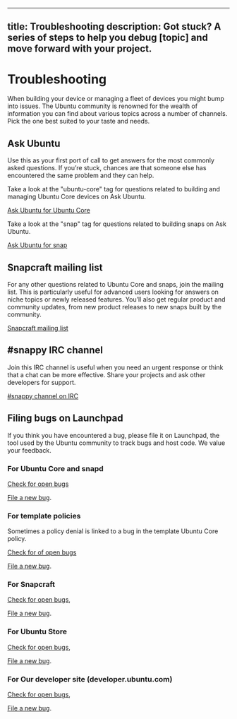 ----
title: Troubleshooting
description: Got stuck? A series of steps to help you debug [topic] and move forward with your project.
----

# Troubleshooting

When building your device or managing a fleet of devices you might bump into issues. The Ubuntu community is renowned for the wealth of information you can find about various topics across a number of channels. Pick the one best suited to your taste and needs.

## Ask Ubuntu 
Use this as your first port of call to get answers for the most commonly asked questions. If you’re stuck, chances are that someone else has encountered the same problem and they can help. 

Take a look at the "ubuntu-core" tag for questions related to building and managing Ubuntu Core devices on Ask Ubuntu.

[Ask Ubuntu for Ubuntu Core](http://askubuntu.com/questions/tagged/ubuntu-core)

Take a look at the "snap" tag for questions related to building snaps on Ask Ubuntu.

[Ask Ubuntu for snap](http://askubuntu.com/questions/tagged/snap)

## Snapcraft mailing list 
For any other questions related to Ubuntu Core and snaps, join the mailing list. This is particularly useful for advanced users looking for answers on niche topics or newly released features. You’ll also get regular product and community updates, from new product releases to new snaps built by the community.

[Snapcraft mailing list](https://lists.snapcraft.io/mailman/listinfo/snapcraft)

## #snappy IRC channel
Join this IRC channel is useful when you need an urgent response or think that a chat can be more effective. Share your projects and ask other developers for support. 

[#snappy channel on IRC](https://webchat.freenode.net/?channels=snappy)

## Filing bugs on Launchpad
If you think you have encountered a bug, please file it on Launchpad, the tool used by the Ubuntu community to track bugs and host code. We value your feedback.

### For Ubuntu Core and snapd
[Check for open bugs](https://bugs.launchpad.net/snappy/+bugs)

[File a new bug](https://bugs.launchpad.net/snappy/+filebug).

### For template policies
Sometimes a policy denial is linked to a bug in the template Ubuntu Core policy.

[Check for of open bugs](https://bugs.launchpad.net/ubuntu/+source/ubuntu-core-security/+bugs)

[File a new bug](https://bugs.launchpad.net/ubuntu/+source/ubuntu-core-security/+filebug).

### For Snapcraft
[Check for open bugs](https://bugs.launchpad.net/snapcraft/+bugs), 

[File a new bug](https://bugs.launchpad.net/snapcraft/+filebug).

### For Ubuntu Store
[Check for open bugs](https://bugs.launchpad.net/software-center-agent), 

[File a new bug](https://bugs.launchpad.net/software-center-agent/+filebug).

### For Our developer site (developer.ubuntu.com)
[Check for open bugs](https://bugs.launchpad.net/developer-ubuntu-com/+bugs), 

[File a new bug](https://bugs.launchpad.net/developer-ubuntu-com/+filebug).
